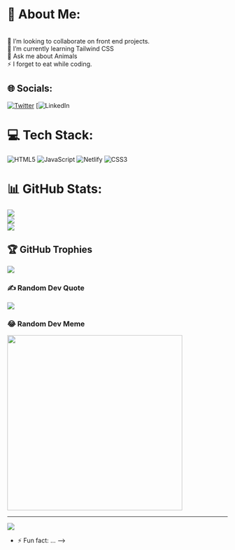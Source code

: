 # 💫 About Me:
<br>👯 I’m looking to collaborate on front end projects.<br>🌱 I’m currently learning Tailwind CSS<br>💬 Ask me about Animals<br>⚡ I forget to eat while coding.


## 🌐 Socials:
[![Twitter](https://img.shields.io/badge/Twitter-%231DA1F2.svg?logo=Twitter&logoColor=white)](https://twitter.com/@AIChief_001)
[![LinkedIn](https://www.linkedin.com/in/success-obasi-83bb97294?utm_source=share&utm_campaign=share_via&utm_content=profile&utm_medium=android_app)

# 💻 Tech Stack:
![HTML5](https://img.shields.io/badge/html5-%23E34F26.svg?style=for-the-badge&logo=html5&logoColor=white) ![JavaScript](https://img.shields.io/badge/javascript-%23323330.svg?style=for-the-badge&logo=javascript&logoColor=%23F7DF1E) ![Netlify](https://img.shields.io/badge/netlify-%23000000.svg?style=for-the-badge&logo=netlify&logoColor=#00C7B7) ![CSS3](https://img.shields.io/badge/css3-%231572B6.svg?style=for-the-badge&logo=css3&logoColor=white)
# 📊 GitHub Stats:
![](https://github-readme-stats.vercel.app/api?username=techmad60&theme=dark&hide_border=false&include_all_commits=false&count_private=false)<br/>
![](https://github-readme-streak-stats.herokuapp.com/?user=techmad60&theme=dark&hide_border=false)<br/>
![](https://github-readme-stats.vercel.app/api/top-langs/?username=techmad60&theme=dark&hide_border=false&include_all_commits=false&count_private=false&layout=compact)

## 🏆 GitHub Trophies
![](https://github-profile-trophy.vercel.app/?username=techmad60&theme=radical&no-frame=false&no-bg=true&margin-w=4)

### ✍️ Random Dev Quote
![](https://quotes-github-readme.vercel.app/api?type=horizontal&theme=radical)

### 😂 Random Dev Meme
<img src='https://randommeme-five.vercel.app/' style="height: 400px;"/>

---
[![](https://visitcount.itsvg.in/api?id=techmad60&icon=0&color=0)](https://visitcount.itsvg.in)


- ⚡ Fun fact: ...
-->

